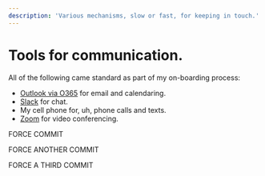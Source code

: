 ```yaml
---
description: 'Various mechanisms, slow or fast, for keeping in touch.'
---
```


# Tools for communication.

All of the following came standard as part of my on-boarding process:

* [Outlook via O365](https://outlook.office365.com/) for email and calendaring. 
* [Slack](https://slack.internet2.edu/) for chat. 
* My cell phone for, uh, phone calls and texts. 
* [Zoom](https://zoom.internet2.edu/) for video conferencing.



FORCE COMMIT

FORCE ANOTHER COMMIT

FORCE A THIRD COMMIT









